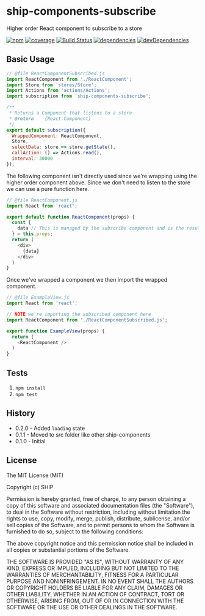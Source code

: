 # ship-components-subscribe
Higher order React component to subscribe to a store

[![npm](https://img.shields.io/npm/v/ship-components-subscribe.svg?maxAge=2592000)](https://www.npmjs.com/package/ship-components-subscribe)
[![coverage](https://img.shields.io/coveralls/ship-components/ship-components-subscribe.svg?maxAge=2592000)](https://coveralls.io/github/ship-components/ship-components-subscribe)
[![Build Status](http://img.shields.io/travis/ship-components/ship-components-subscribe/master.svg?style=flat)](https://travis-ci.org/ship-components/ship-components-subscribe)
[![dependencies](https://img.shields.io/david/ship-components/ship-components-subscribe.svg?style=flat)](https://david-dm.org/ship-components/ship-components-subscribe)
[![devDependencies](https://img.shields.io/david/dev/ship-components/ship-components-subscribe.svg?style=flat)](https://david-dm.org/ship-components/ship-components-subscribe?type=dev)


## Basic Usage

```js
// @file ReactComponentSubscribed.js
import ReactComponent from './ReactComponent';
import Store from 'stores/Store';
import Actions from 'actions/Actions';
import subscription from 'ship-components-subscribe';

/**
 * Returns a Component that listens to a store
 * @return    {React.Component}
 */
export default subscription({
  WrappedComponent: ReactComponent,
  Store,
  selectData: store => store.getState(),
  callAction: () => Actions.read(),
  interval: 30000
});

```
The following component isn't directly used since we're wrapping using the higher order component above. Since we don't need to listen to the store we can use a pure function here.
```js
// @file ReactComponent.js
import React from 'react';

export default function ReactComponent(props) {
  const {
    data // This is managed by the subscribe component and is the result of `selectData`
  } = this.props;
  return (
    <div>
      {data}
    </div>
  )
}
```

Once we've wrapped a component we then import the wrapped component.

```js
// @file ExampleView.js
import React from 'react';

// NOTE we're importing the subscribed component here
import ReactComponent from './ReactComponentSubscribed.js';

export function ExampleView(props) {
  return (
    <ReactComponent />
  )
}
```

## Tests

1. `npm install`
2. `npm test`

## History

* 0.2.0 - Added `loading` state
* 0.1.1 - Moved to src folder like other ship-components
* 0.1.0 - Initial

## License
The MIT License (MIT)

Copyright (c) SHIP

Permission is hereby granted, free of charge, to any person obtaining a copy
of this software and associated documentation files (the "Software"), to deal
in the Software without restriction, including without limitation the rights
to use, copy, modify, merge, publish, distribute, sublicense, and/or sell
copies of the Software, and to permit persons to whom the Software is
furnished to do so, subject to the following conditions:

The above copyright notice and this permission notice shall be included in all
copies or substantial portions of the Software.

THE SOFTWARE IS PROVIDED "AS IS", WITHOUT WARRANTY OF ANY KIND, EXPRESS OR
IMPLIED, INCLUDING BUT NOT LIMITED TO THE WARRANTIES OF MERCHANTABILITY,
FITNESS FOR A PARTICULAR PURPOSE AND NONINFRINGEMENT. IN NO EVENT SHALL THE
AUTHORS OR COPYRIGHT HOLDERS BE LIABLE FOR ANY CLAIM, DAMAGES OR OTHER
LIABILITY, WHETHER IN AN ACTION OF CONTRACT, TORT OR OTHERWISE, ARISING FROM,
OUT OF OR IN CONNECTION WITH THE SOFTWARE OR THE USE OR OTHER DEALINGS IN THE
SOFTWARE.
